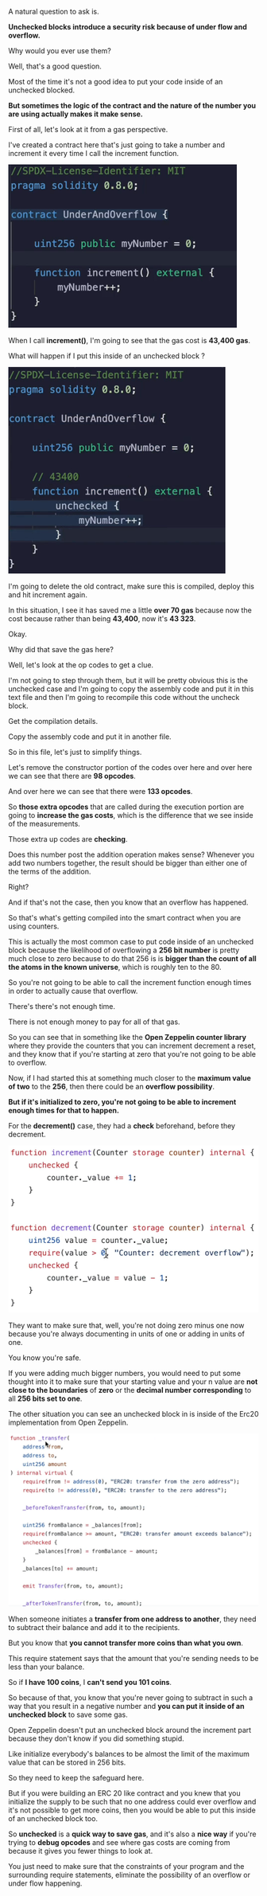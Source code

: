 A natural question to ask is.

**Unchecked blocks introduce a security risk because of under flow and overflow.**

Why would you ever use them?

Well, that's a good question.

Most of the time it's not a good idea to put your code inside of an unchecked blocked.

**But sometimes the logic of the contract and the nature of the number you are using actually makes it make sense.**

First of all, let's look at it from a gas perspective.

I've created a contract here that's just going to take a number and increment it every time I call the increment function.

![](2023-08-07-09-04-12.png)

When I call **increment()**, I'm going to see that the gas cost is **43,400 gas**.

What will happen if I put this inside of an unchecked block ?

![](2023-08-07-09-04-46.png)

I'm going to delete the old contract, make sure this is compiled, deploy this and hit increment again.

In this situation, I see it has saved me a little **over 70 gas** because now the cost because rather than being **43,400**, now it's **43 323**.

Okay.

Why did that save the gas here?

Well, let's look at the op codes to get a clue.

I'm not going to step through them, but it will be pretty obvious this is the unchecked case and I'm going to copy the assembly code and put it in this text file and then I'm going to recompile this code without the uncheck block.

Get the compilation details.

Copy the assembly code and put it in another file.

So in this file, let's just to simplify things.

Let's remove the constructor portion of the codes over here and over here we can see that there are **98 opcodes**.

And over here we can see that there were **133 opcodes**.

So **those extra opcodes** that are called during the execution portion are going to **increase the gas costs**, which is the difference that we see inside of the measurements.

Those extra up codes are **checking**.

Does this number post the addition operation makes sense? Whenever you add two numbers together, the result should be bigger than either one of the terms of the addition.

Right?

And if that's not the case, then you know that an overflow has happened.

So that's what's getting compiled into the smart contract when you are using counters.

This is actually the most common case to put code inside of an unchecked block because the likelihood of overflowing a **256 bit number** is pretty much close to zero because to do that 256 is is **bigger than the count of all the atoms in the known universe**, which is roughly ten to the 80.

So you're not going to be able to call the increment function enough times in order to actually cause that overflow.

There's there's not enough time.

There is not enough money to pay for all of that gas.

So you can see that in something like the **Open Zeppelin counter library** where they provide the counters that you can increment decrement a reset, and they know that if you're starting at zero that you're not going to be able to overflow.

Now, if I had started this at something much closer to the **maximum value of two** to the **256**, then there could be an **overflow possibility**.

**But if it's initialized to zero, you're not going to be able to increment enough times for that to happen.**

For the **decrement()** case, they had a **check** beforehand, before they decrement.

![](2023-08-07-09-12-55.png)

They want to make sure that, well, you're not doing zero minus one now because you're always documenting in units of one or adding in units of one.

You know you're safe.

If you were adding much bigger numbers, you would need to put some thought into it to make sure that your starting value and your n value are **not close to the boundaries** of **zero** or the **decimal number corresponding** to all **256 bits set to one**.

The other situation you can see an unchecked block in is inside of the Erc20 implementation from Open Zeppelin.

![](2023-08-07-09-15-59.png)

When someone initiates a **transfer from one address to another**, they need to subtract their balance and add it to the recipients.

But you know that **you cannot transfer more coins than what you own**.

This require statement says that the amount that you're sending needs to be less than your balance.

So if **I have 100 coins**, I **can't send you 101 coins**.

So because of that, you know that you're never going to subtract in such a way that you result in a negative number and **you can put it inside of an unchecked block** to save some gas.

Open Zeppelin doesn't put an unchecked block around the increment part because they don't know if you did something stupid.

Like initialize everybody's balances to be almost the limit of the maximum value that can be stored in 256 bits.

So they need to keep the safeguard here.

But if you were building an ERC 20 like contract and you knew that you initialize the supply to be such that no one address could ever overflow and it's not possible to get more coins, then you would be able to put this inside of an unchecked block too.

So **unchecked** is a **quick way to save gas**, and it's also a **nice way** if you're trying to **debug opcodes** and see where gas costs are coming from because it gives you fewer things to look at.

You just need to make sure that the constraints of your program and the surrounding require statements, eliminate the possibility of an overflow or under flow happening.